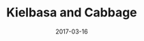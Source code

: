 ---
layout: recipe
title:  "Kielbasa and Cabbage"
image: kielbasa-and-cabbage.jpg
imagecredit: http://www.food.com/recipe/kielbasa-cabbage-and-onions-low-carb-slow-cooker-crock-pot-323548
date: 2017-03-16

authorName: 
authorURL: 
sourceName: Food.com
sourceURL: http://www.food.com/recipe/kielbasa-cabbage-and-onions-low-carb-slow-cooker-crock-pot-323548
category: dinner
tags:
  - slow cooker
yield: 6
prepTime: 10
cookTime: 480 (240?)

ingredients:
- 1 small head of cabbage, cored and cut into wedges (about 2 1/2 lbs)
- 1 medium onion, halved and thinly sliced
- 1⁄2 teaspoon kosher salt
- 1⁄2 teaspoon black pepper
- 1 cup chicken broth
- 1 tablespoon brown mustard
- 1 lb kielbasa, cut into 3-inch pieces

directions:
- Coat the slow cooker crock with cooking spray. 
- Add all the ingredients except the kielbasa to the crock, tossing so that the cabbage is well-coated with the broth and seasonings. 
- Top mixture with kielbasa.
- Cover and cook on LOW for 7 hours; give mixture a good stir, then cook 1 hour more.

---